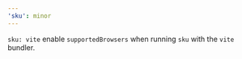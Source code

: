 ```yaml
---
'sku': minor
---
```


`sku: vite` enable `supportedBrowsers` when running `sku` with the `vite` bundler.
